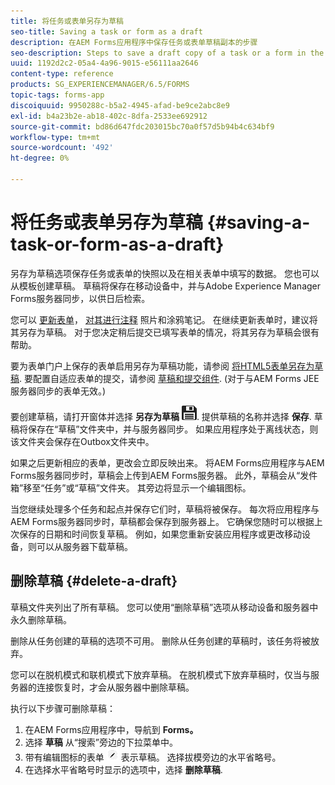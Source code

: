 ```yaml
---
title: 将任务或表单另存为草稿
seo-title: Saving a task or form as a draft
description: 在AEM Forms应用程序中保存任务或表单草稿副本的步骤
seo-description: Steps to save a draft copy of a task or a form in the AEM Forms app
uuid: 1192d2c2-05a4-4a96-9015-e56111aa2646
content-type: reference
products: SG_EXPERIENCEMANAGER/6.5/FORMS
topic-tags: forms-app
discoiquuid: 9950288c-b5a2-4945-afad-be9ce2abc8e9
exl-id: b4a23b2e-ab18-402c-8dfa-2533ee692912
source-git-commit: bd86d647fdc203015bc70a0f57d5b94b4c634bf9
workflow-type: tm+mt
source-wordcount: '492'
ht-degree: 0%

---
```


# 将任务或表单另存为草稿 {#saving-a-task-or-form-as-a-draft}

另存为草稿选项保存任务或表单的快照以及在相关表单中填写的数据。 您也可以从模板创建草稿。 草稿将保存在移动设备中，并与Adobe Experience Manager Forms服务器同步，以供日后检索。

您可以 [更新表单](/help/forms/using/working-with-form.md)， [对其进行注释](/help/forms/using/add-attachments.md) 照片和涂鸦笔记。 在继续更新表单时，建议将其另存为草稿。 对于您决定稍后提交已填写表单的情况，将其另存为草稿会很有帮助。

要为表单门户上保存的表单启用另存为草稿功能，请参阅 [将HTML5表单另存为草稿](/help/forms/using/saving-html5-form-draft.md).
要配置自适应表单的提交，请参阅 [草稿和提交组件](/help/forms/using/draft-submission-component.md). (对于与AEM Forms JEE服务器同步的表单无效。)

要创建草稿，请打开窗体并选择 **另存为草稿** ![另存为草稿](assets/save-as-draft.png). 提供草稿的名称并选择 **保存**. 草稿将保存在“草稿”文件夹中，并与服务器同步。 如果应用程序处于离线状态，则该文件夹会保存在Outbox文件夹中。

如果之后更新相应的表单，更改会立即反映出来。 将AEM Forms应用程序与AEM Forms服务器同步时，草稿会上传到AEM Forms服务器。 此外，草稿会从“发件箱”移至“任务”或“草稿”文件夹。 其旁边将显示一个编辑图标。

当您继续处理多个任务和起点并保存它们时，草稿将被保存。 每次将应用程序与AEM Forms服务器同步时，草稿都会保存到服务器上。 它确保您随时可以根据上次保存的日期和时间恢复草稿。 例如，如果您重新安装应用程序或更改移动设备，则可以从服务器下载草稿。

## 删除草稿 {#delete-a-draft}

草稿文件夹列出了所有草稿。 您可以使用“删除草稿”选项从移动设备和服务器中永久删除草稿。

删除从任务创建的草稿的选项不可用。 删除从任务创建的草稿时，该任务将被放弃。

您可以在脱机模式和联机模式下放弃草稿。 在脱机模式下放弃草稿时，仅当与服务器的连接恢复时，才会从服务器中删除草稿。

执行以下步骤可删除草稿：

1. 在AEM Forms应用程序中，导航到 **Forms。**
1. 选择 **草稿** 从“搜索”旁边的下拉菜单中。
1. 带有编辑图标的表单 ![edit-draft-app](assets/edit-draft-app.png) 表示草稿。 选择拔模旁边的水平省略号。
1. 在选择水平省略号时显示的选项中，选择 **删除草稿**.
